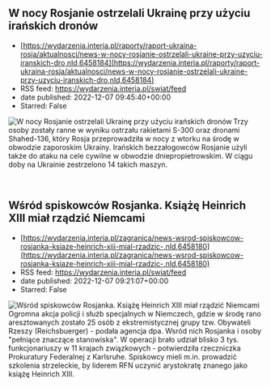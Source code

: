 ## W nocy Rosjanie ostrzelali Ukrainę przy użyciu irańskich dronów
 - [https://wydarzenia.interia.pl/raporty/raport-ukraina-rosja/aktualnosci/news-w-nocy-rosjanie-ostrzelali-ukraine-przy-uzyciu-iranskich-dro,nId,6458184](https://wydarzenia.interia.pl/raporty/raport-ukraina-rosja/aktualnosci/news-w-nocy-rosjanie-ostrzelali-ukraine-przy-uzyciu-iranskich-dro,nId,6458184)
 - RSS feed: https://wydarzenia.interia.pl/swiat/feed
 - date published: 2022-12-07 09:45:40+00:00
 - Starred: False

<p><a href="https://wydarzenia.interia.pl/raporty/raport-ukraina-rosja/aktualnosci/news-w-nocy-rosjanie-ostrzelali-ukraine-przy-uzyciu-iranskich-dro,nId,6458184"><img align="left" alt="W nocy Rosjanie ostrzelali Ukrainę przy użyciu irańskich dronów" src="https://i.iplsc.com/w-nocy-rosjanie-ostrzelali-ukraine-przy-uzyciu-iranskich-dro/000GGC0PTYCVC5O0-C321.jpg" /></a>Trzy osoby zostały ranne w wyniku ostrzału rakietami S-300 oraz dronami Shahed-136, który Rosja przeprowadziła w nocy z wtorku na środę w obwodzie zaporoskim Ukrainy. Irańskich bezzałogowców Rosjanie użyli także do ataku na cele cywilne w obwodzie dniepropietrowskim. W ciągu doby na Ukrainie zestrzelono 14 takich maszyn.</p><br clear="all" />

## Wśród spiskowców Rosjanka. Książę Heinrich XIII miał rządzić Niemcami
 - [https://wydarzenia.interia.pl/zagranica/news-wsrod-spiskowcow-rosjanka-ksiaze-heinrich-xiii-mial-rzadzic-,nId,6458180](https://wydarzenia.interia.pl/zagranica/news-wsrod-spiskowcow-rosjanka-ksiaze-heinrich-xiii-mial-rzadzic-,nId,6458180)
 - RSS feed: https://wydarzenia.interia.pl/swiat/feed
 - date published: 2022-12-07 09:21:07+00:00
 - Starred: False

<p><a href="https://wydarzenia.interia.pl/zagranica/news-wsrod-spiskowcow-rosjanka-ksiaze-heinrich-xiii-mial-rzadzic-,nId,6458180"><img align="left" alt="Wśród spiskowców Rosjanka. Książę Heinrich XIII miał rządzić Niemcami" src="https://i.iplsc.com/wsrod-spiskowcow-rosjanka-ksiaze-heinrich-xiii-mial-rzadzic/000GGCKD04JECJNQ-C321.jpg" /></a>Ogromna akcja policji i służb specjalnych w Niemczech, gdzie w środę rano aresztowanych zostało 25 osób z ekstremistycznej grupy tzw. Obywateli Rzeszy (Reichsbuerger) - podała agencja dpa. Wsród nich Rosjanka i osoby &quot;pełniące znaczące stanowiska&quot;. W operacji brało udział blisko 3 tys. funkcjonariuszy w 11 krajach związkowych - potwierdziła rzeczniczka Prokuratury Federalnej z Karlsruhe. Spiskowcy mieli m.in. prowadzić szkolenia strzeleckie, by liderem RFN uczynić arystokratę znanego jako książę Heinrich XIII.</p><br clear="all" />

